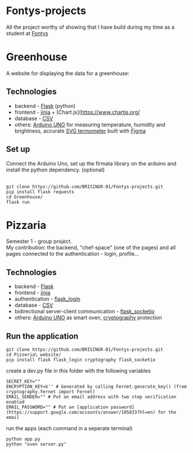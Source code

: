 # Fontys-projects
All the project worthy of showing that I have build during my time as a student at [Fontys](https://fontys.edu/Bachelors-masters/Bachelors/Information-Communication-Technology-Eindhoven.htm)

# Greenhouse
A website for displaying the data for a greenhouse:
## Technologies
  - backend - [Flask](https://flask.palletsprojects.com/en/2.2.x/) (python)
  - frontend - [jinja](https://jinja.palletsprojects.com/en/3.1.x/) + [Chart.js](https://www.chartjs.org/
  - database - [CSV](https://docs.python.org/3/library/csv.html)
  - others: [Arduino UNO](https://store.arduino.cc/products/arduino-uno-rev3) for measuring temperature, humidity and brightness, accurate [SVG termometer](https://www.figma.com/file/4w3i5iCGLG7sBlplpgM1dd/termometer?node-id=0%3A1) built with [Figma](https://www.figma.com)

## Set up<br>
  Connect the Arduino Uno, set up the firmata library on the arduino and install the python dependency. (optional)<br> 
  <br>
  ```
  git clone https://github.com/BRISINGR-01/Fontys-projects.git
  pip install flask requests
  cd Greenhouse/
  flask run
  ```

# Pizzaria
Semester 1 - group project. <br>
My contribution: the backend, "chef-space" (one of the pages) and all pages connected to the authentication - login, profile...
## Technologies
  - backend - [Flask](https://flask.palletsprojects.com/en/2.2.x/)
  - frontend - [jinja](https://jinja.palletsprojects.com/en/3.1.x/)
  - authentication - [flask_login](https://flask-login.readthedocs.io/en/latest/)
  - database - [CSV](https://docs.python.org/3/library/csv.html)
  - bidirectional server-client communication - [flask_socketio](https://flask-socketio.readthedocs.io/en/latest/)
  - others: [Arduino UNO](https://store.arduino.cc/products/arduino-uno-rev3) as smart oven, [cryptography](https://pypi.org/project/cryptography/) protection
  
## Run the application

```
git clone https://github.com/BRISINGR-01/Fontys-projects.git
cd Pizzeria\ website/
pip install flask flask_login cryptography flask_socketio
```

create a dev.py file in this folder with the following variables<br>
```
SECRET_KEY=""
ENCRYPTION_KEY=b'' # Generated by calling Fernet.generate_key() (from cryptography.fernet import Fernet)
EMAIL_SENDER="" # Put an email address with two step verification enabled
EMAIL_PASSWORD="" # Put an [application password](https://support.google.com/accounts/answer/185833?hl=en) for the email
```

run the apps (each command in a seperate terminal)
```
python app.py
python "oven server.py"
```
